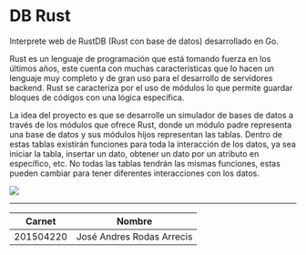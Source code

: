 # DB Rust

Interprete web de RustDB (Rust con base de datos) desarrollado en Go. 

Rust es un lenguaje de programación que está tomando fuerza en los últimos años, este cuenta con muchas características que lo hacen un lenguaje muy completo y de gran uso para el desarrollo de servidores backend. Rust se caracteriza por el uso de módulos lo que permite guardar bloques de códigos con una lógica específica.

La idea del proyecto es que se desarrolle un simulador de bases de datos a través de los módulos que ofrece Rust, donde un módulo padre representa una base de datos y sus módulos hijos representan las tablas. Dentro de estas tablas existirán funciones para toda la interacción de los datos, ya sea iniciar la tabla, insertar un dato, obtener un dato por un atributo en específico, etc. No todas las tablas tendrán las mismas funciones, estas pueden cambiar para tener diferentes interacciones con los datos.


![](https://i.imgur.com/I7bdQpz.png)


___
| Carnet     | Nombre                     |
| ---------  | -------------------------- |
| 201504220  | José Andres Rodas Arrecis  |